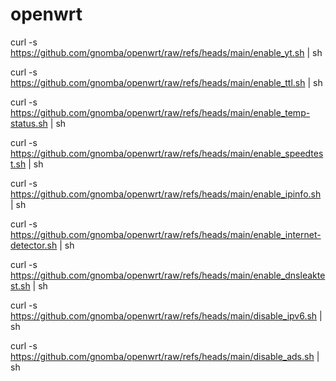 # openwrt

curl -s https://github.com/gnomba/openwrt/raw/refs/heads/main/enable_yt.sh | sh

curl -s https://github.com/gnomba/openwrt/raw/refs/heads/main/enable_ttl.sh | sh

curl -s https://github.com/gnomba/openwrt/raw/refs/heads/main/enable_temp-status.sh | sh

curl -s https://github.com/gnomba/openwrt/raw/refs/heads/main/enable_speedtest.sh | sh

curl -s https://github.com/gnomba/openwrt/raw/refs/heads/main/enable_ipinfo.sh | sh

curl -s https://github.com/gnomba/openwrt/raw/refs/heads/main/enable_internet-detector.sh | sh

curl -s https://github.com/gnomba/openwrt/raw/refs/heads/main/enable_dnsleaktest.sh | sh

curl -s https://github.com/gnomba/openwrt/raw/refs/heads/main/disable_ipv6.sh | sh

curl -s https://github.com/gnomba/openwrt/raw/refs/heads/main/disable_ads.sh | sh
